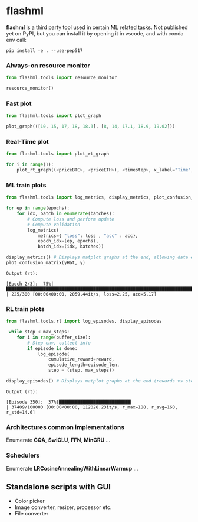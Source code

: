 # flashml

**flashml** is a third party tool used in certain ML related tasks. Not published yet on PyPI,
but you can install it by opening it in vscode, and with conda env call:

```
pip install -e . --use-pep517
```

### Always-on resource monitor
```python
from flashml.tools import resource_monitor

resource_monitor()
```

### Fast plot
```python
from flashml.tools import plot_graph

plot_graph(([10, 15, 17, 18, 18.3], [8, 14, 17.1, 18.9, 19.02]))
```

### Real-Time plot
```python
from flashml.tools import plot_rt_graph

for i in range(T):
    plot_rt_graph((<priceBTC>, <priceETH>), <timestep>, x_label="Time", y_label="Price", color=["yellow", "purple])
```


### ML train plots

```python
from flashml.tools import log_metrics, display_metrics, plot_confusion_matrix

for ep in range(epochs):
    for idx, batch in enumerate(batches):    
        # Compute loss and perform update
        # Compute validation
        log_metrics(
            metrics={ "loss": loss , "acc" : acc},
            epoch_idx=(ep, epochs),
            batch_idx=(idx, batches))

display_metrics() # Displays matplot graphs at the end, allowing data export as csv
plot_confusion_matrix(yHat, y)
```

```
Output (rt):

[Epoch 2/3]:  75%|████████████████████████████████████████████████████████████████████████                        | 225/300 [00:00<00:00, 2059.44it/s, loss=2.25, acc=5.17]

```


### RL train plots

```python
from flashml.tools.rl import log_episodes, display_episodes

 while step < max_steps:
    for i in range(buffer_size):
        # Step env, collect info
        if episode is done:
            log_episode(
                cumulative_reward=reward,
                episode_length=episode_len,
                step = (step, max_steps))

display_episodes() # Displays matplot graphs at the end (rewards vs step/epoch, ep_len vs step/epoch), allowing data export as csv
```

```
Output (rt):

[Episode 350]:  37%|███████████████████████████▎                                             | 37409/100000 [00:00<00:00, 112028.23it/s, r_max=188, r_avg=160, r_std=14.6]

```

### Architectures common implementations
Enumerate **GQA**, **SwiGLU**, **FFN**, **MinGRU** ...

### Schedulers
Enumerate **LRCosineAnnealingWithLinearWarmup** ...

## Standalone scripts with GUI
- Color picker
- Image converter, resizer, processor etc.
- File converter